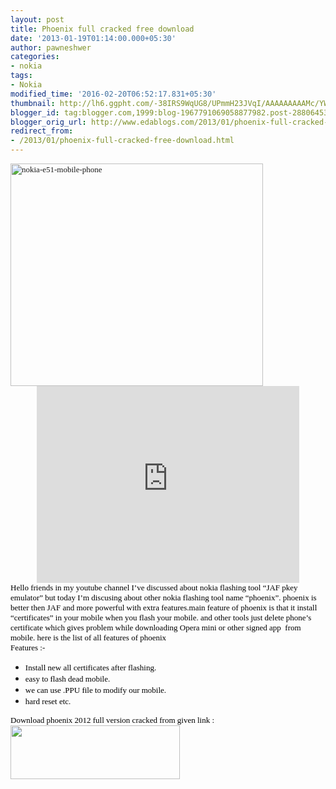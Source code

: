 ```yaml
---
layout: post
title: Phoenix full cracked free download
date: '2013-01-19T01:14:00.000+05:30'
author: pawneshwer
categories:
- nokia
tags:
- Nokia
modified_time: '2016-02-20T06:52:17.831+05:30'
thumbnail: http://lh6.ggpht.com/-38IRS9WqUG8/UPmmH23JVqI/AAAAAAAAAMc/YWOttCJqoNo/s72-c/nokia-e51-mobile-phone_thumb.jpg?imgmax=800
blogger_id: tag:blogger.com,1999:blog-1967791069058877982.post-2880645321550727350
blogger_orig_url: http://www.edablogs.com/2013/01/phoenix-full-cracked-free-download.html
redirect_from:
- /2013/01/phoenix-full-cracked-free-download.html
---
```


<div dir="ltr" style="text-align: left;" trbidi="on"><span style="color: black; font-family: Verdana; font-size: small;"><a href="http://lh4.ggpht.com/-D6uhYt2lqeY/UPmmGUQlpcI/AAAAAAAAAMY/lHddGismqvg/s1600-h/nokia-e51-mobile-phone%25255B1%25255D.jpg"><img alt="nokia-e51-mobile-phone" border="0" height="356" src="http://lh6.ggpht.com/-38IRS9WqUG8/UPmmH23JVqI/AAAAAAAAAMc/YWOttCJqoNo/nokia-e51-mobile-phone_thumb.jpg?imgmax=800" style="background-image: none; border-bottom: 0px; border-left: 0px; border-right: 0px; border-top: 0px; display: inline; padding-left: 0px; padding-right: 0px; padding-top: 0px;" title="nokia-e51-mobile-phone" width="404" /></a></span><br /><center><iframe frameborder="0" height="315" src="http://www.youtube.com/embed/wb4O3wv_qOY" width="420"></iframe></center><span style="color: black; font-family: Verdana; font-size: small;">Hello friends in my youtube channel I’ve discussed about nokia flashing tool “JAF pkey emulator” but today I’m discusing about other nokia flashing tool name “phoenix”. phoenix is better then JAF and more powerful with extra features.main feature of phoenix is that it install “certificates” in your mobile when you flash your mobile. and other tools just delete phone’s certificate which gives problem while downloading Opera mini or other signed app&nbsp; from mobile. here is the list of all features of phoenix</span><br /><span style="color: black; font-family: Verdana; font-size: small;">Features :-</span><br /><ul><li><span style="color: black; font-family: Verdana; font-size: small;">Install new all certificates after flashing.</span> </li><li><span style="color: black; font-family: Verdana; font-size: small;">easy to flash dead mobile.</span> </li><li><span style="color: black; font-family: Verdana; font-size: small;">we can use .PPU file to modify our mobile.</span> </li><li><span style="color: black; font-family: Verdana; font-size: small;">hard reset etc.</span> </li></ul><span style="color: black; font-family: Verdana; font-size: small;">Download phoenix 2012 full version cracked from given link :</span><br /><a href="http://www.adrive.com/public/3SGFUR/Phoenix%20Service%20Software%202012.04.003.47798%20cracked.zip"><img alt="" class="aligncenter size-full wp-image-439" height="86" src="http://3.bp.blogspot.com/-vQV6zwNxpUE/UPWY2eKOzMI/AAAAAAAAAB8/6yZA33zOCcw/s1600/download_button.jpg" title="download file" width="271" /></a>  </div>